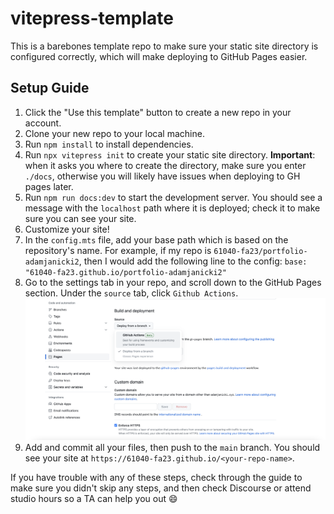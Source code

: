 # vitepress-template

This is a barebones template repo to make sure your static site directory is configured correctly, which will make deploying to GitHub Pages easier.

## Setup Guide

1. Click the "Use this template" button to create a new repo in your account.
2. Clone your new repo to your local machine.
3. Run `npm install` to install dependencies.
4. Run `npx vitepress init` to create your static site directory. **Important**: when it asks you where to create the directory, make sure you enter `./docs`, otherwise you will likely have issues when deploying to GH pages later.
5. Run `npm run docs:dev` to start the development server. You should see a message with the `localhost` path where it is deployed; check it to make sure you can see your site.
6. Customize your site!
7. In the `config.mts` file, add your base path which is based on the repository's name. For example, if my repo is `61040-fa23/portfolio-adamjanicki2`, then I would add the following line to the config: `base: "61040-fa23.github.io/portfolio-adamjanicki2"`
8. Go to the settings tab in your repo, and scroll down to the GitHub Pages section. Under the `source` tab, click `Github Actions`.
   ![Actions config](/gh-actions.png)
9. Add and commit all your files, then push to the `main` branch. You should see your site at `https://61040-fa23.github.io/<your-repo-name>`.

If you have trouble with any of these steps, check through the guide to make sure you didn't skip any steps, and then check Discourse or attend studio hours so a TA can help you out :smile:
